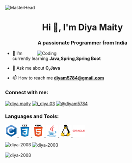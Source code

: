 ![MasterHead](https://www.wingstechsolutions.com/wp-content/uploads/2022/03/full-stack-development.gif)
<h1 align="center">Hi 👋, I'm Diya Maity</h1>
<h3 align="center">A passionate Programmer from India</h3>
<img align="right" alt="Coding" width="400"  src="https://i.pinimg.com/originals/06/ef/d9/06efd9fc18aade1ce5a7f80374b5ce61.gif"/>

- 🌱 I’m currently learning **Java,Spring,Spring Boot**

- 💬 Ask me about **C,Java**

- 📫 How to reach me **diyam5784@gmail.com**

<h3 align="left">Connect with me:</h3>
<p align="left">
<a href="https://www.linkedin.com/in/diya-maity-17a398243/" target="blank"><img align="center" src="https://raw.githubusercontent.com/rahuldkjain/github-profile-readme-generator/master/src/images/icons/Social/linked-in-alt.svg" alt="diya maity" height="30" width="40"/></a>
<a href="https://www.instagram.com/i_diya.03/" target="blank"><img align="center" src="https://raw.githubusercontent.com/rahuldkjain/github-profile-readme-generator/master/src/images/icons/Social/instagram.svg" alt="i_diya.03" height="30" width="40"/></a>
<a href="https://www.hackerrank.com/diyam5784" target="blank"><img align="center" src="https://raw.githubusercontent.com/rahuldkjain/github-profile-readme-generator/master/src/images/icons/Social/hackerrank.svg" alt="@diyam5784" height="30" width="40"/></a>
</p>

<h3 align="left">Languages and Tools:</h3>
<p align="left"> <a href="https://www.cprogramming.com/" target="_blank" rel="noreferrer"> <img src="https://raw.githubusercontent.com/devicons/devicon/master/icons/c/c-original.svg" alt="c" width="40" height="40"/> </a> <a href="https://www.w3schools.com/css/" target="_blank" rel="noreferrer"> <img src="https://raw.githubusercontent.com/devicons/devicon/master/icons/css3/css3-original-wordmark.svg" alt="css3" width="40" height="40"/> </a> <a href="https://www.w3.org/html/" target="_blank" rel="noreferrer"> <img src="https://raw.githubusercontent.com/devicons/devicon/master/icons/html5/html5-original-wordmark.svg" alt="html5" width="40" height="40"/> </a> <a href="https://www.java.com" target="_blank" rel="noreferrer"> <img src="https://raw.githubusercontent.com/devicons/devicon/master/icons/java/java-original.svg" alt="java" width="40" height="40"/> </a> <a href="https://www.linux.org/" target="_blank" rel="noreferrer"> <img src="https://raw.githubusercontent.com/devicons/devicon/master/icons/linux/linux-original.svg" alt="linux" width="40" height="40"/> </a> <a href="https://www.oracle.com/" target="_blank" rel="noreferrer"> <img src="https://raw.githubusercontent.com/devicons/devicon/master/icons/oracle/oracle-original.svg" alt="oracle" width="40" height="40"/> </a> </p>

<p><img align="left" src="https://github-readme-stats.vercel.app/api/top-langs?username=diya-2003&show_icons=true&locale=en&layout=compact" alt="diya-2003" /></p>

<p>&nbsp;<img align="center" src="https://github-readme-stats.vercel.app/api?username=diya-2003&show_icons=true&locale=en" alt="diya-2003" /></p>

<p><img align="center" src="https://github-readme-streak-stats.herokuapp.com/?user=diya-2003&" alt="diya-2003" /></p>
